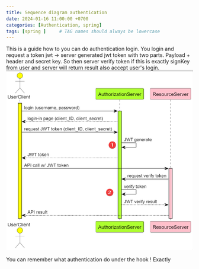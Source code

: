 ```yaml
---
title: Sequence diagram authentication
date: 2024-01-16 11:00:00 +0700
categories: [Authentication, spring]
tags: [spring ]     # TAG names should always be lowercase
---
```

This is a guide how to you can do authentication login. You login and request a token jwt -> server generated jwt token with two parts. 
Payload + header and secret key. So then server verify token if this is exactly signKey from user and server will return result also accept user's login.
![hinh-anh](/assets/img/authen.png) 

You can remember what authentication do under the hook ! Exactly

